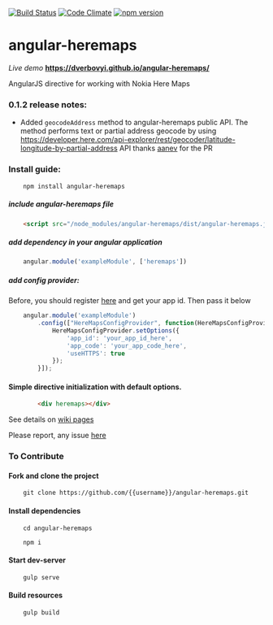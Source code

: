 [![Build Status](https://travis-ci.org/dverbovyi/angular-heremaps.svg?branch=master)](https://travis-ci.org/dverbovyi/angular-heremaps) 
[![Code Climate](https://codeclimate.com/github/dverbovyi/angular-heremaps/badges/gpa.svg)](https://codeclimate.com/github/dverbovyi/angular-heremaps)
[![npm version](https://badge.fury.io/js/angular-heremaps.svg)](https://badge.fury.io/js/angular-heremaps)


# angular-heremaps
*Live demo* **https://dverbovyi.github.io/angular-heremaps/**

AngularJS directive for working with Nokia Here Maps

### 0.1.2 release notes:
- Added `geocodeAddress` method to angular-heremaps public API. The method performs text or partial address geocode by using https://developer.here.com/api-explorer/rest/geocoder/latitude-longitude-by-partial-address API
thanks [aanev](https://github.com/aanev) for the PR

### Install guide:

        npm install angular-heremaps

##### include angular-heremaps file

```html
    <script src="/node_modules/angular-heremaps/dist/angular-heremaps.js" type="text/javascript"></script>
```
    
##### add dependency in your angular application

```javascript 
    angular.module('exampleModule', ['heremaps'])
```
        
##### add config provider:
Before, you should register [here](https://developer.here.com/plans/api/consumer-mapping) and get your app id. Then pass it below

```javascript
    angular.module('exampleModule')
        .config(["HereMapsConfigProvider", function(HereMapsConfigProvider) {
            HereMapsConfigProvider.setOptions({
                'app_id': 'your_app_id_here',
                'app_code': 'your_app_code_here',
                'useHTTPS': true
            });
        }]);
```

#### Simple directive initialization with default options.

```html
        <div heremaps></div>
```

See details on [wiki pages](https://github.com/dverbovyi/angular-heremaps/wiki)

Please report, any issue [here](https://github.com/dverbovyi/angular-heremaps/issues)


### To Contribute

#### Fork and clone the project
        git clone https://github.com/{{username}}/angular-heremaps.git

#### Install dependencies
        cd angular-heremaps

        npm i

#### Start dev-server

        gulp serve

#### Build resources

        gulp build
      

